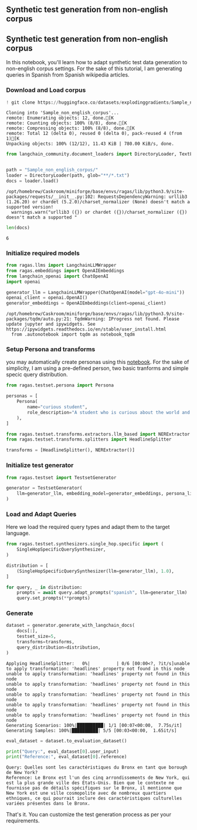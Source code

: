 ## Synthetic test generation from non-english corpus
## Synthetic test generation from non-english corpus

In this notebook, you'll learn how to adapt synthetic test data generation to non-english corpus settings. For the sake of this tutorial, I am generating queries in Spanish from Spanish wikipedia articles. 

### Download and Load corpus


```python
! git clone https://huggingface.co/datasets/explodinggradients/Sample_non_english_corpus
```

    Cloning into 'Sample_non_english_corpus'...
    remote: Enumerating objects: 12, done.[K
    remote: Counting objects: 100% (8/8), done.[K
    remote: Compressing objects: 100% (8/8), done.[K
    remote: Total 12 (delta 0), reused 0 (delta 0), pack-reused 4 (from 1)[K
    Unpacking objects: 100% (12/12), 11.43 KiB | 780.00 KiB/s, done.



```python
from langchain_community.document_loaders import DirectoryLoader, TextLoader


path = "Sample_non_english_corpus/"
loader = DirectoryLoader(path, glob="**/*.txt")
docs = loader.load()
```

    /opt/homebrew/Caskroom/miniforge/base/envs/ragas/lib/python3.9/site-packages/requests/__init__.py:102: RequestsDependencyWarning: urllib3 (1.26.20) or chardet (5.2.0)/charset_normalizer (None) doesn't match a supported version!
      warnings.warn("urllib3 ({}) or chardet ({})/charset_normalizer ({}) doesn't match a supported "



```python
len(docs)
```




    6



### Initialize required models


```python
from ragas.llms import LangchainLLMWrapper
from ragas.embeddings import OpenAIEmbeddings
from langchain_openai import ChatOpenAI
import openai

generator_llm = LangchainLLMWrapper(ChatOpenAI(model="gpt-4o-mini"))
openai_client = openai.OpenAI()
generator_embeddings = OpenAIEmbeddings(client=openai_client)
```

    /opt/homebrew/Caskroom/miniforge/base/envs/ragas/lib/python3.9/site-packages/tqdm/auto.py:21: TqdmWarning: IProgress not found. Please update jupyter and ipywidgets. See https://ipywidgets.readthedocs.io/en/stable/user_install.html
      from .autonotebook import tqdm as notebook_tqdm


### Setup Persona and transforms
you may automatically create personas using this [notebook](./_persona_generator.md). For the sake of simplicity, I am using a pre-defined person, two basic tranforms and simple specic query distribution.


```python
from ragas.testset.persona import Persona

personas = [
    Persona(
        name="curious student",
        role_description="A student who is curious about the world and wants to learn more about different cultures and languages",
    ),
]
```


```python
from ragas.testset.transforms.extractors.llm_based import NERExtractor
from ragas.testset.transforms.splitters import HeadlineSplitter

transforms = [HeadlineSplitter(), NERExtractor()]
```

### Initialize test generator


```python
from ragas.testset import TestsetGenerator

generator = TestsetGenerator(
    llm=generator_llm, embedding_model=generator_embeddings, persona_list=personas
)
```

### Load and Adapt Queries

Here we load the required query types and adapt them to the target language. 


```python
from ragas.testset.synthesizers.single_hop.specific import (
    SingleHopSpecificQuerySynthesizer,
)

distribution = [
    (SingleHopSpecificQuerySynthesizer(llm=generator_llm), 1.0),
]

for query, _ in distribution:
    prompts = await query.adapt_prompts("spanish", llm=generator_llm)
    query.set_prompts(**prompts)
```

### Generate


```python
dataset = generator.generate_with_langchain_docs(
    docs[:],
    testset_size=5,
    transforms=transforms,
    query_distribution=distribution,
)
```

    Applying HeadlineSplitter:   0%|          | 0/6 [00:00<?, ?it/s]unable to apply transformation: 'headlines' property not found in this node
    unable to apply transformation: 'headlines' property not found in this node
    unable to apply transformation: 'headlines' property not found in this node
    unable to apply transformation: 'headlines' property not found in this node
    unable to apply transformation: 'headlines' property not found in this node
    unable to apply transformation: 'headlines' property not found in this node
    Generating Scenarios: 100%|██████████| 1/1 [00:07<00:00,  7.75s/it] 
    Generating Samples: 100%|██████████| 5/5 [00:03<00:00,  1.65it/s]



```python
eval_dataset = dataset.to_evaluation_dataset()
```


```python
print("Query:", eval_dataset[0].user_input)
print("Reference:", eval_dataset[0].reference)
```

    Query: Quelles sont les caractéristiques du Bronx en tant que borough de New York?
    Reference: Le Bronx est l'un des cinq arrondissements de New York, qui est la plus grande ville des États-Unis. Bien que le contexte ne fournisse pas de détails spécifiques sur le Bronx, il mentionne que New York est une ville cosmopolite avec de nombreux quartiers ethniques, ce qui pourrait inclure des caractéristiques culturelles variées présentes dans le Bronx.


That's it. You can customize the test generation process as per your requirements.


